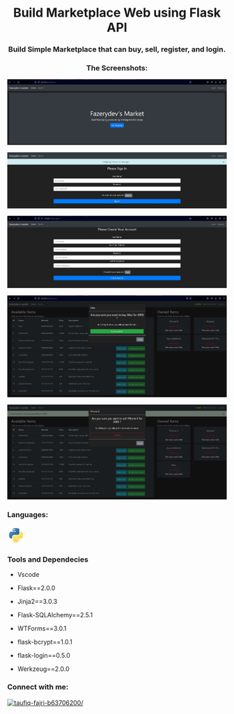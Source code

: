 <h1 align="center">Build Marketplace Web using Flask API</h1>
<h3 align="center">Build Simple Marketplace that can buy, sell, register, and login.</h3>

<h3 align="center">The Screenshots:</h3>
 
![](Images/Home1.jpg)


![](Images/get%20started.jpg)


![](Images/register%20page.jpg)


![](Images/market_buy1.jpg)


![](Images/market_sell1.jpg)



<h3 align="left">Languages:</h3>
 
 <a href="https://www.python.org" target="_blank" rel="noreferrer"> <img src="https://raw.githubusercontent.com/devicons/devicon/master/icons/python/python-original.svg" alt="python" width="40" height="40"/> </a>

<h3> Tools and Dependecies </h3>

- Vscode 

- Flask==2.0.0

- Jinja2==3.0.3

- Flask-SQLAlchemy==2.5.1

- WTForms==3.0.1

- flask-bcrypt==1.0.1

- flask-login==0.5.0

- Werkzeug==2.0.0





<h3 align="left">Connect with me:</h3>
<p align="left">
<a href="https://linkedin.com/in/taufiq-fajri-b63706200/" target="blank"><img align="center" src="https://raw.githubusercontent.com/rahuldkjain/github-profile-readme-generator/master/src/images/icons/Social/linked-in-alt.svg" alt="taufiq-fajri-b63706200/" height="30" width="40" /></a>
</p>
